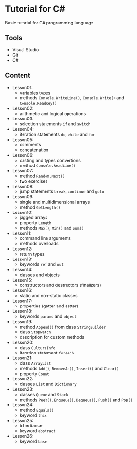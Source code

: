 # Tutorial for C#
Basic tutorial for C# programming language.

## Tools
* Visual Studio
* Git
* C#

## Content
* Lesson01:
  - variables types
  - methods `Console.WriteLine()`, `Console.Write()` and `Console.ReadKey()`
* Lesson02:
  - arithmetic and logical operations
* Lesson03:
  - selection  statements `if` and `switch`
* Lesson04:
  - iteration statements `do`, `while` and `for`
* Lesson05:
  - comments
  - concatenation
* Lesson06:
  - casting and types convertions
  - method `Console.ReadLine()`
* Lesson07:
  - method `Random.Next()`
  - two exercises
* Lesson08:
  - jump statements `break`, `continue` and `goto`
* Lesson09:
  - single and multidimensional arrays
  - method `GetLength()`
* Lesson10:
  - jagged arrays
  - property `Length`
  - methods `Max()`, `Min()` and `Sum()`
* Lesson11:
  - command line arguments
  - methods overloads
* Lesson12:
  - return types
* Lesson13:
  - keywords `ref` and `out`
* Lesson14:
  - classes and objects
* Lesson15:
  - constructors and destructors (finalizers)
* Lesson16:
  - static and non-static classes
* Lesson17:
  - properties (getter and setter)
* Lesson18:
  - keywords `params` and `object`
* Lesson19:
  - method `Append()` from class `StringBuilder`
  - class `Stopwatch`
  - description for custom methods
* Lesson20:
  - class `CultureInfo`
  - iteration statement `foreach`
* Lesson21:
  - class `ArrayList`
  - methods `Add()`, `RemoveAt()`, `Insert()` and `Clear()`
  - property `Count`
* Lesson22:
  - classes `List` and `Dictionary`
* Lesson23:
  - classes `Queue` and `Stack`
  - methods `Peek()`, `Enqueue()`, `Dequeue()`, `Push()` and `Pop()`
* Lesson24:
  - method `Equals()`
  - keyword `this`
* Lesson25:
  - inheritance
  - keyword `abstract`
* Lesson26:
  - keyword `base`
